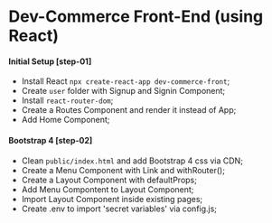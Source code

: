 # Dev-Commerce Front-End (using React)

#### Initial Setup [step-01]

* Install React `npx create-react-app dev-commerce-front`;
* Create `user` folder with Signup and Signin Component;
* Install `react-router-dom`;
* Create a Routes Component and render it instead of App;
* Add Home Component;

#### Bootstrap 4 [step-02]

* Clean `public/index.html` and add Bootstrap 4 css via CDN;
* Create a Menu Component with Link and withRouter();
* Create a Layout Component with defaultProps;
* Add Menu Compontent to Layout Component;
* Import Layout Component inside existing pages;
* Create .env to import 'secret variables' via config.js;